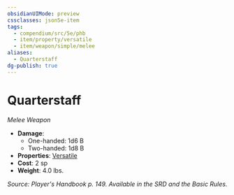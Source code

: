 ```yaml
---
obsidianUIMode: preview
cssclasses: json5e-item
tags:
  - compendium/src/5e/phb
  - item/property/versatile
  - item/weapon/simple/melee
aliases:
  - Quarterstaff
dg-publish: true
---
```

# Quarterstaff
*Melee Weapon*  

- **Damage**:
  - One-handed: 1d6 B
  - Two-handed: 1d8 B
- **Properties**: [Versatile](/3-Mechanics/CLI/rules/item-properties.md#Versatile)
- **Cost**: 2 sp
- **Weight**: 4.0 lbs.

*Source: Player's Handbook p. 149. Available in the SRD and the Basic Rules.*